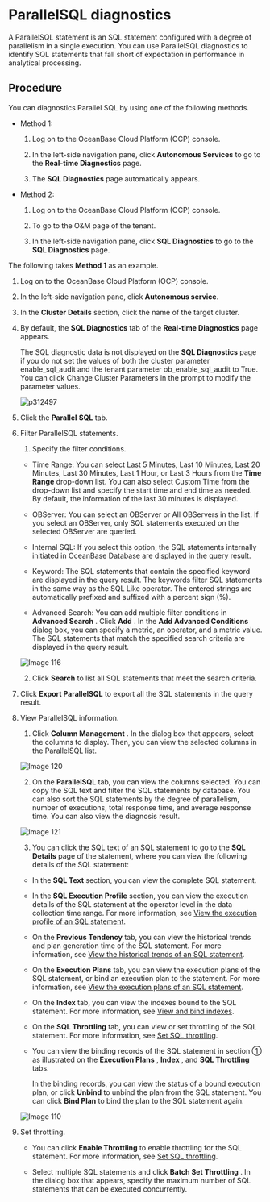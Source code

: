 # ParallelSQL diagnostics

A ParallelSQL statement is an SQL statement configured with a degree of parallelism in a single execution. You can use ParallelSQL diagnostics to identify SQL statements that fall short of expectation in performance in analytical processing.

## Procedure

You can diagnostics Parallel SQL by using one of the following methods.

* Method 1:

   1. Log on to the OceanBase Cloud Platform (OCP) console.

   2. In the left-side navigation pane, click **Autonomous Services** to go to the **Real-time Diagnostics** page.

   3. The **SQL Diagnostics** page automatically appears.

* Method 2:

   1. Log on to the OceanBase Cloud Platform (OCP) console.

   2. To go to the O&M page of the tenant.

   3. In the left-side navigation pane, click **SQL Diagnostics** to go to the **SQL Diagnostics** page.

The following takes **Method 1** as an example.

1. Log on to the OceanBase Cloud Platform (OCP) console.

2. In the left-side navigation pane, click **Autonomous service**.

3. In the **Cluster Details** section, click the name of the target cluster.

4. By default, the **SQL Diagnostics** tab of the **Real-time Diagnostics** page appears.

   The SQL diagnostic data is not displayed on the **SQL Diagnostics** page if you do not set the values of both the cluster parameter enable_sql_audit and the tenant parameter ob_enable_sql_audit to True. You can click Change Cluster Parameters in the prompt to modify the parameter values.

   ![p312497](https://help-static-aliyun-doc.aliyuncs.com/assets/img/en-US/0924633561/p440531.png)
  
5. Click the **Parallel** **SQL** tab.

6. Filter ParallelSQL statements.

   1. Specify the filter conditions.

     * Time Range: You can select Last 5 Minutes, Last 10 Minutes, Last 20 Minutes, Last 30 Minutes, Last 1 Hour, or Last 3 Hours from the **Time Range** drop-down list. You can also select Custom Time from the drop-down list and specify the start time and end time as needed. By default, the information of the last 30 minutes is displayed.

     * OBServer: You can select an OBServer or All OBServers in the list. If you select an OBServer, only SQL statements executed on the selected OBServer are queried.

     * Internal SQL: If you select this option, the SQL statements internally initiated in OceanBase Database are displayed in the query result.

     * Keyword: The SQL statements that contain the specified keyword are displayed in the query result. The keywords filter SQL statements in the same way as the SQL Like operator. The entered strings are automatically prefixed and suffixed with a percent sign (%).

     * Advanced Search: You can add multiple filter conditions in **Advanced Search** . Click **Add** . In the **Add Advanced Conditions** dialog box, you can specify a metric, an operator, and a metric value. The SQL statements that match the specified search criteria are displayed in the query result.

     ![Image 116](https://help-static-aliyun-doc.aliyuncs.com/assets/img/en-US/1924633561/p440532.png)

   2. Click **Search** to list all SQL statements that meet the search criteria.

7. Click **Export ParallelSQL** to export all the SQL statements in the query result.

8. View ParallelSQL information.

   1. Click **Column Management** . In the dialog box that appears, select the columns to display. Then, you can view the selected columns in the ParallelSQL list.

     ![Image 120](https://help-static-aliyun-doc.aliyuncs.com/assets/img/en-US/1924633561/p440533.png)

   2. On the **ParallelSQL** tab, you can view the columns selected. You can copy the SQL text and filter the SQL statements by database. You can also sort the SQL statements by the degree of parallelism, number of executions, total response time, and average response time. You can also view the diagnosis result.

     ![Image 121](https://help-static-aliyun-doc.aliyuncs.com/assets/img/en-US/0924633561/p440534.png)

   3. You can click the SQL text of an SQL statement to go to the **SQL Details** page of the statement, where you can view the following details of the SQL statement:

     * In the **SQL Text** section, you can view the complete SQL statement.

     * In the **SQL Execution Profile** section, you can view the execution details of the SQL statement at the operator level in the data collection time range. For more information, see [View the execution profile of an SQL statement](../100.manage-sql-diagnosis/1000.view-sql-details.md).

     * On the **Previous Tendency** tab, you can view the historical trends and plan generation time of the SQL statement. For more information, see [View the historical trends of an SQL statement](../100.manage-sql-diagnosis/1000.view-sql-details.md).

     * On the **Execution Plans** tab, you can view the execution plans of the SQL statement, or bind an execution plan to the statement. For more information, see [View the execution plans of an SQL statement](../100.manage-sql-diagnosis/1000.view-sql-details.md).

     * On the **Index** tab, you can view the indexes bound to the SQL statement. For more information, see [View and bind indexes](../100.manage-sql-diagnosis/1000.view-sql-details.md).

     * On the **SQL Throttling** tab, you can view or set throttling of the SQL statement. For more information, see [Set SQL throttling](../100.manage-sql-diagnosis/1000.view-sql-details.md).

     * You can view the binding records of the SQL statement in section ① as illustrated on the **Execution Plans** , **Index** , and **SQL Throttling** tabs.

       In the binding records, you can view the status of a bound execution plan, or click **Unbind** to unbind the plan from the SQL statement. You can click **Bind Plan** to bind the plan to the SQL statement again.

   ![Image 110](https://help-static-aliyun-doc.aliyuncs.com/assets/img/en-US/0924633561/p440536.png)

9. Set throttling.

   * You can click **Enable Throttling** to enable throttling for the SQL statement. For more information, see [Set SQL throttling](../100.manage-sql-diagnosis/1000.view-sql-details.md).

   * Select multiple SQL statements and click **Batch Set Throttling** . In the dialog box that appears, specify the maximum number of SQL statements that can be executed concurrently.
